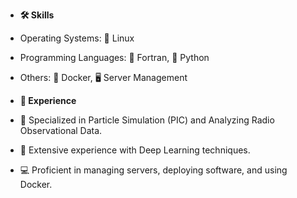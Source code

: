 - **🛠 Skills**
 - Operating Systems: 🐧 Linux
 - Programming Languages: 🚀 Fortran, 🐍 Python
 - Others: 🐳 Docker, 🖥️ Server Management


- **💼 Experience**
 - 🌌 Specialized in Particle Simulation (PIC) and Analyzing Radio Observational Data.
 - 🧠 Extensive experience with Deep Learning techniques.
 - 💻 Proficient in managing servers, deploying software, and using Docker.
